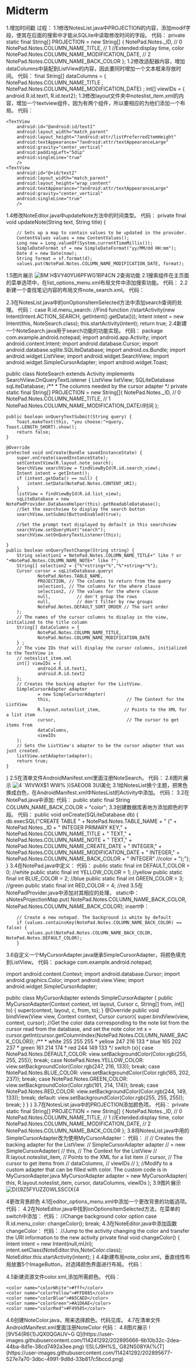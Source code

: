 # Midterm
1.增加时间戳
过程：
1.1修改NotesList.java中PROJECTION的内容，添加modif字段，使其在后面的搜索中才能从SQLite中读取修改时间的字段。
代码：
private static final String[] PROJECTION = new String[] {
            NotePad.Notes._ID, // 0
            NotePad.Notes.COLUMN_NAME_TITLE, // 1
            //Extended:display time, color
            NotePad.Notes.COLUMN_NAME_MODIFICATION_DATE, // 2
            NotePad.Notes.COLUMN_NAME_BACK_COLOR
    };
1.2修改适配器内容，增加dataColumns中装配到ListView的内容，因此要同时增加一个文本框来存放时间。
代码：
final String[] dataColumns = { NotePad.Notes.COLUMN_NAME_TITLE , NotePad.Notes.COLUMN_NAME_MODIFICATION_DATE} ;
int[] viewIDs = { android.R.id.text1, R.id.text2};
1.3修改layout文件夹中noteslist_item.xml的内容，增加一个textview组件，因为有两个组件，所以要相应的为他们添加一个布局。
代码：
<LinearLayout xmlns:android="http://schemas.android.com/apk/res/android"
    android:layout_width="match_parent"
    android:layout_height="match_parent"
    android:orientation="vertical"
    android:paddingLeft="6dip"
    android:paddingRight="6dip"
    android:paddingBottom="3dip">


    <TextView
        android:id="@android:id/text1"
        android:layout_width="match_parent"
        android:layout_height="?android:attr/listPreferredItemHeight"
        android:textAppearance="?android:attr/textAppearanceLarge"
        android:gravity="center_vertical"
        android:paddingLeft="5dip"
        android:singleLine="true"
        />
    <TextView
        android:id="@+id/text2"
        android:layout_width="match_parent"
        android:layout_height="wrap_content"
        android:textAppearance="?android:attr/textAppearanceLarge"
        android:gravity="center_vertical"
        android:singleLine="true"
        />
</LinearLayout>
1.4修改NoteEditor.java中updateNote方法中的时间类型。
代码：
private final void updateNote(String text, String title) {

        // Sets up a map to contain values to be updated in the provider.
        ContentValues values = new ContentValues();
        Long now = Long.valueOf(System.currentTimeMillis());
        SimpleDateFormat sf = new SimpleDateFormat("yy/MM/dd HH:mm");
        Date d = new Date(now);
        String format = sf.format(d);
        values.put(NotePad.Notes.COLUMN_NAME_MODIFICATION_DATE, format);
1.5图片展示
![BM`H$VY40YU6PFWG1BP4CN](https://user-images.githubusercontent.com/114241292/202895206-c1865fcb-57ed-4a96-872b-0730a69c5bd2.png)
2查询功能
2.1搜索组件在主页面的菜单选项中，在list_options_menu.xml布局文件中添加搜索功能。
代码：
    <item
        android:id="@+id/menu_search"
        android:icon="@android:drawable/ic_menu_search"
        android:title="@string/menu_search"
        android:showAsAction="always" />
2.2新建一个查找笔记内容的布局文件note_search.xml。
代码：
<?xml version="1.0" encoding="utf-8"?>
<LinearLayout xmlns:android="http://schemas.android.com/apk/res/android"
    android:layout_width="match_parent"
    android:layout_height="match_parent"
    android:orientation="vertical">
    <SearchView
        android:id="@+id/search_view"
        android:layout_width="match_parent"
        android:layout_height="wrap_content"
        android:iconifiedByDefault="false"
        />
    <ListView
        android:id="@+id/list_view"
        android:layout_width="match_parent"
        android:layout_height="wrap_content"
        />
</LinearLayout>
2.3在NotesList.java中的onOptionsItemSelected方法中添加search查询的处理。
代码：
        case R.id.menu_search:
        //Find function
        //startActivity(new Intent(Intent.ACTION_SEARCH, getIntent().getData()));
          Intent intent = new Intent(this, NoteSearch.class);
          this.startActivity(intent);
          return true;
2.4新建一个NoteSearch.java用于search功能的功能实现。
代码：
package com.example.android.notepad;
import android.app.Activity;
import android.content.Intent;
import android.database.Cursor;
import android.database.sqlite.SQLiteDatabase;
import android.os.Bundle;
import android.widget.ListView;
import android.widget.SearchView;
import android.widget.SimpleCursorAdapter;
import android.widget.Toast;

public class NoteSearch extends Activity implements SearchView.OnQueryTextListener
{
    ListView listView;
    SQLiteDatabase sqLiteDatabase;
    /**
     * The columns needed by the cursor adapter
     */
    private static final String[] PROJECTION = new String[]{
            NotePad.Notes._ID, // 0
            NotePad.Notes.COLUMN_NAME_TITLE, // 1
            NotePad.Notes.COLUMN_NAME_MODIFICATION_DATE//时间
    };

    public boolean onQueryTextSubmit(String query) {
        Toast.makeText(this, "you choose:"+query, Toast.LENGTH_SHORT).show();
        return false;
    }

    @Override
    protected void onCreate(Bundle savedInstanceState) {
        super.onCreate(savedInstanceState);
        setContentView(R.layout.note_search);
        SearchView searchView = findViewById(R.id.search_view);
        Intent intent = getIntent();
        if (intent.getData() == null) {
            intent.setData(NotePad.Notes.CONTENT_URI);
        }
        listView = findViewById(R.id.list_view);
        sqLiteDatabase = new NotePadProvider.DatabaseHelper(this).getReadableDatabase();
        //Set the searchview to display the search button
        searchView.setSubmitButtonEnabled(true);

        //Set the prompt text displayed by default in this searchview
        searchView.setQueryHint("search");
        searchView.setOnQueryTextListener(this);

    }
    public boolean onQueryTextChange(String string) {
        String selection1 = NotePad.Notes.COLUMN_NAME_TITLE+" like ? or "+NotePad.Notes.COLUMN_NAME_NOTE+" like ?";
        String[] selection2 = {"%"+string+"%","%"+string+"%"};
        Cursor cursor = sqLiteDatabase.query(
                NotePad.Notes.TABLE_NAME,
                PROJECTION, // The columns to return from the query
                selection1, // The columns for the where clause
                selection2, // The values for the where clause
                null,          // don't group the rows
                null,          // don't filter by row groups
                NotePad.Notes.DEFAULT_SORT_ORDER // The sort order
        );
        // The names of the cursor columns to display in the view, initialized to the title column
        String[] dataColumns = {
                NotePad.Notes.COLUMN_NAME_TITLE,
                NotePad.Notes.COLUMN_NAME_MODIFICATION_DATE
        } ;
        // The view IDs that will display the cursor columns, initialized to the TextView in
        // noteslist_item.xml
        int[] viewIDs = {
                android.R.id.text1,
                android.R.id.text2
        };
        // Creates the backing adapter for the ListView.
        SimpleCursorAdapter adapter
                = new SimpleCursorAdapter(
                this,                             // The Context for the ListView
                R.layout.noteslist_item,         // Points to the XML for a list item
                cursor,                           // The cursor to get items from
                dataColumns,
                viewIDs
        );
        // Sets the ListView's adapter to be the cursor adapter that was just created.
        listView.setAdapter(adapter);
        return true;
    }
}
2.5在清单文件AndroidManifest.xml里面注册NoteSearch。
代码：
        <activity android:name=".NoteSearch" android:label="@string/search_note" />
2.6图片展示
![4 `WIVWX$1 WW% })SAEO08](https://user-images.githubusercontent.com/114241292/202895306-75d06616-921e-41fb-8fb3-78d040e132d7.png)
3UI美化
3.1给NotesList换个主题，把黑色换成白色，在AndroidManifest.xml中NotesList的Activity中添加。
代码：
        <activity android:name="NotesList" android:label="@string/title_notes_list"
                  android:theme="@android:style/Theme.Holo.Light">
3.2在NotePad.java中添加:
代码：
        public static final String COLUMN_NAME_BACK_COLOR = "color";
3.3创建数据库表地方添加颜色的字段。
代码：
       public void onCreate(SQLiteDatabase db) {
           db.execSQL("CREATE TABLE " + NotePad.Notes.TABLE_NAME + "   ("
                   + NotePad.Notes._ID + " INTEGER PRIMARY KEY,"
                   + NotePad.Notes.COLUMN_NAME_TITLE + " TEXT,"
                   + NotePad.Notes.COLUMN_NAME_NOTE + " TEXT,"
                   + NotePad.Notes.COLUMN_NAME_CREATE_DATE + " INTEGER,"
                   + NotePad.Notes.COLUMN_NAME_MODIFICATION_DATE + " INTEGER,"
                   + NotePad.Notes.COLUMN_NAME_BACK_COLOR + " INTEGER" //color
                   + ");");
       }
3.4在NotePad.java中定义：
代码：
        public static final int DEFAULT_COLOR = 0; //white
        public static final int YELLOW_COLOR = 1; //yellow
        public static final int BLUE_COLOR = 2; //blue
        public static final int GREEN_COLOR = 3; //green
        public static final int RED_COLOR = 4; //red
3.5在NotePadProvider.java中添加对其相应的处理，
static中：
        sNotesProjectionMap.put(
                NotePad.Notes.COLUMN_NAME_BACK_COLOR,
                NotePad.Notes.COLUMN_NAME_BACK_COLOR);
insert中：

        // Create a new notepad. The background is white by default
        if (values.containsKey(NotePad.Notes.COLUMN_NAME_BACK_COLOR) == false) {
            values.put(NotePad.Notes.COLUMN_NAME_BACK_COLOR, NotePad.Notes.DEFAULT_COLOR);
        }
3.6自定义一个MyCursorAdapter.java继承SimpleCursorAdapter，将颜色填充到ListView。
代码：
package com.example.android.notepad;

import android.content.Context;
import android.database.Cursor;
import android.graphics.Color;
import android.view.View;
import android.widget.SimpleCursorAdapter;

public class MyCursorAdapter extends SimpleCursorAdapter {
    public MyCursorAdapter(Context context, int layout, Cursor c,
                           String[] from, int[] to) {
        super(context, layout, c, from, to);
    }
    @Override
    public void bindView(View view, Context context, Cursor cursor){
        super.bindView(view, context, cursor);
        //Get the color data corresponding to the note list from the cursor read from the database, and set the note color
        int x = cursor.getInt(cursor.getColumnIndex(NotePad.Notes.COLUMN_NAME_BACK_COLOR));
        /**
         * white 255 255 255
         * yellow 247 216 133
         * blue 165 202 237
         * green 161 214 174
         * red 244 149 133
         */
        switch (x){
            case NotePad.Notes.DEFAULT_COLOR:
                view.setBackgroundColor(Color.rgb(255, 255, 255));
                break;
            case NotePad.Notes.YELLOW_COLOR:
                view.setBackgroundColor(Color.rgb(247, 216, 133));
                break;
            case NotePad.Notes.BLUE_COLOR:
                view.setBackgroundColor(Color.rgb(165, 202, 237));
                break;
            case NotePad.Notes.GREEN_COLOR:
                view.setBackgroundColor(Color.rgb(161, 214, 174));
                break;
            case NotePad.Notes.RED_COLOR:
                view.setBackgroundColor(Color.rgb(244, 149, 133));
                break;
            default:
                view.setBackgroundColor(Color.rgb(255, 255, 255));
                break;
        }
    }
}
3.7在NotesList.java中的PROJECTION添加颜色项。
代码：
    private static final String[] PROJECTION = new String[] {
            NotePad.Notes._ID, // 0
            NotePad.Notes.COLUMN_NAME_TITLE, // 1
            //Extended:display time, color
            NotePad.Notes.COLUMN_NAME_MODIFICATION_DATE, // 2
            NotePad.Notes.COLUMN_NAME_BACK_COLOR
    };
3.8将NotesList.java中用的SimpleCursorAdapter改为使用MyCursorAdapter：
代码：
//        // Creates the backing adapter for the ListView.
//        SimpleCursorAdapter adapter
//            = new SimpleCursorAdapter(
//                      this,                             // The Context for the ListView
//                      R.layout.noteslist_item,          // Points to the XML for a list item
//                      cursor,                           // The cursor to get items from
//                      dataColumns,
//                      viewIDs
//              );
        //Modify to a custom adapter that can be filled with color. The custom code is in MyCursorAdapter.java
        MyCursorAdapter adapter = new MyCursorAdapter(
                this,
                R.layout.noteslist_item,
                cursor,
                dataColumns,
                viewIDs
        );
3.9图片展示
![D(`{`9Z5FYUZZOWLSSC{X{4](https://user-images.githubusercontent.com/114241292/202895513-ec8ece85-c4d5-4801-bd93-2e9c939be280.png)

4更改背景颜色
4.1在editor_options_menu.xml中添加一个更改背景的功能选项。
代码：
    <item android:id="@+id/menu_color"
        android:title="@string/menu_color"
        android:icon="@drawable/ic_menu_edit"
        android:showAsAction="always"/>
4.2在NoteEditor.java中找到onOptionsItemSelected方法，在菜单的switch中添加：
代码：
        //Change background color option
        case R.id.menu_color:
            changeColor();
            break;
4.3在NoteEditor.java中添加函数changeColor：
代码：
    //Jump to the activity changing the color and transfer the URI information to the new activity
    private final void changeColor() {
        Intent intent = new Intent(null,mUri);
        intent.setClass(NoteEditor.this,NoteColor.class);
        NoteEditor.this.startActivity(intent);
    }
4.4新建布局note_color.xml，垂直线性布局放置5个ImageButton，对选择颜色界面进行布局。
代码：
<?xml version="1.0" encoding="utf-8"?>
<LinearLayout xmlns:android="http://schemas.android.com/apk/res/android"
    android:orientation="horizontal" android:layout_width="match_parent"
    android:layout_height="match_parent">
    <ImageButton
        android:id="@+id/color_white"
        android:layout_width="0dp"
        android:layout_height="50dp"
        android:layout_weight="1"
        android:background="@color/colorWhite"
        android:onClick="white"/>
    <ImageButton
        android:id="@+id/color_yellow"
        android:layout_width="0dp"
        android:layout_height="50dp"
        android:layout_weight="1"
        android:background="@color/colorYellow"
        android:onClick="yellow"/>
    <ImageButton
        android:id="@+id/color_blue"
        android:layout_width="0dp"
        android:layout_height="50dp"
        android:layout_weight="1"
        android:background="@color/colorBlue"
        android:onClick="blue"/>
    <ImageButton
        android:id="@+id/color_green"
        android:layout_width="0dp"
        android:layout_height="50dp"
        android:layout_weight="1"
        android:background="@color/colorGreen"
        android:onClick="green"/>
    <ImageButton
        android:id="@+id/color_red"
        android:layout_width="0dp"
        android:layout_height="50dp"
        android:layout_weight="1"
        android:background="@color/colorRed"
        android:onClick="red"/>
</LinearLayout>
4.5新建资源文件color.xml,添加所需颜色。
代码：
<?xml version="1.0" encoding="utf-8"?>
<resources>

    <color name="colorWhite">#fff</color>
    <color name="colorYellow">#FFD885</color>
    <color name="colorBlue">#A5CAED</color>
    <color name="colorGreen">#A1D6AE</color>
    <color name="colorRed">#F49585</color>

</resources>
4.6创建NoteColor.java，用来选择颜色。代码见库。
4.7在清单文件AndroidManifest.xml里面注册NoteColor
代码：
        <!--Change background color-->
        <activity android:name="NoteColor"
            android:theme="@android:style/Theme.Holo.Light.Dialog"
            android:label="ChangeColor"
            android:windowSoftInputMode="stateVisible"/>
4.8图片展示
![9V54{R6{1}JQX0QGAUV~G Q](https://user-images.githubusercontent.com/114241292/202895666-6b10b32c-2dea-44ba-8d1e-38cd7492a3ee.png)
![SL{J9H%S_`G82NS08YA{%{T](https://user-images.githubusercontent.com/114241292/202895677-527e7a70-3dbc-4991-9d8d-33b817c5bccd.png)



